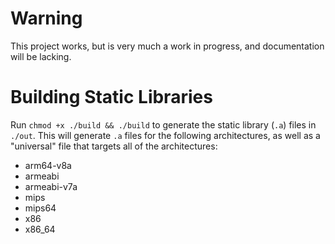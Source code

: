 # Warning
This project works, but is very much a work in progress, and documentation will be lacking.

# Building Static Libraries
Run `chmod +x ./build && ./build` to generate the static library (`.a`) files in `./out`. This will generate `.a` files for the following architectures, as well as a "universal" file that targets all of the architectures:

* arm64-v8a
* armeabi
* armeabi-v7a
* mips
* mips64
* x86
* x86_64

